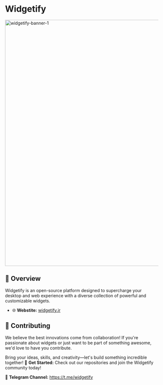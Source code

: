 # Widgetify
<img width="809" alt="widgetify-banner-1" src="https://github.com/user-attachments/assets/0ecc4f47-b3d5-4d54-acea-1a3a70e6b727" />

## 🚀 Overview
Widgetify is an open-source platform designed to supercharge your desktop and web experience with a diverse collection of powerful and customizable widgets.

- 🌐 **Webstite:** [widgetify.ir](https://widgetify.ir)

## 🤝 Contributing
We believe the best innovations come from collaboration! If you're passionate about widgets or just want to be part of something awesome, we'd love to have you contribute.

Bring your ideas, skills, and creativity—let's build something incredible together!
🔗 **Get Started:** Check out our repositories and join the Widgetify community today!

💌 **Telegram Channel:** https://t.me/widgetify
